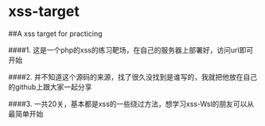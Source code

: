 # xss-target
##A xss target for practicing


####1. 这是一个php的xss的练习靶场，在自己的服务器上部署好，访问url即可开始

####2. 并不知道这个源码的来源，找了很久没找到是谁写的，我就把他放在自己的github上跟大家一起分享

####3. 一共20关，基本都是xss的一些绕过方法，想学习xss-Wsl的朋友可以从最简单开始
